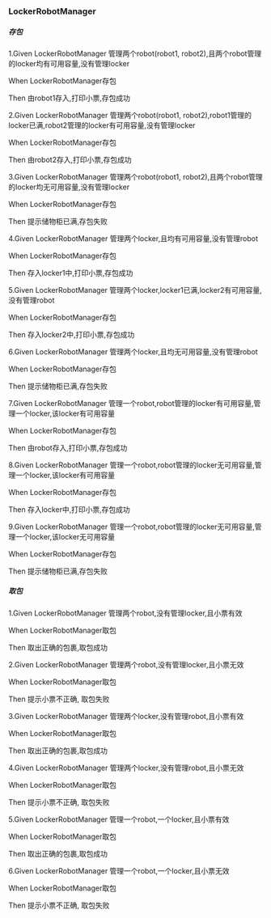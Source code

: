 ### LockerRobotManager

##### 存包
1.Given LockerRobotManager 管理两个robot(robot1, robot2),且两个robot管理的locker均有可用容量,没有管理locker

When LockerRobotManager存包

Then 由robot1存入,打印小票,存包成功

2.Given LockerRobotManager 管理两个robot(robot1, robot2),robot1管理的locker已满,robot2管理的locker有可用容量,没有管理locker

When LockerRobotManager存包

Then 由robot2存入,打印小票,存包成功

3.Given LockerRobotManager 管理两个robot(robot1, robot2),且两个robot管理的locker均无可用容量,没有管理locker

When LockerRobotManager存包

Then 提示储物柜已满,存包失败

4.Given LockerRobotManager 管理两个locker,且均有可用容量,没有管理robot

When LockerRobotManager存包

Then 存入locker1中,打印小票,存包成功

5.Given LockerRobotManager 管理两个locker,locker1已满,locker2有可用容量,没有管理robot

When LockerRobotManager存包

Then 存入locker2中,打印小票,存包成功

6.Given LockerRobotManager 管理两个locker,且均无可用容量,没有管理robot

When LockerRobotManager存包

Then 提示储物柜已满,存包失败

7.Given LockerRobotManager 管理一个robot,robot管理的locker有可用容量,管理一个locker,该locker有可用容量

When LockerRobotManager存包

Then 由robot存入,打印小票,存包成功

8.Given LockerRobotManager 管理一个robot,robot管理的locker无可用容量,管理一个locker,该locker有可用容量

When LockerRobotManager存包

Then 存入locker中,打印小票,存包成功

9.Given LockerRobotManager 管理一个robot,robot管理的locker无可用容量,管理一个locker,该locker无可用容量

When LockerRobotManager存包

Then 提示储物柜已满,存包失败

##### 取包
1.Given LockerRobotManager 管理两个robot,没有管理locker,且小票有效

When LockerRobotManager取包

Then 取出正确的包裹,取包成功

2.Given LockerRobotManager 管理两个robot,没有管理locker,且小票无效

When LockerRobotManager取包

Then 提示小票不正确, 取包失败

3.Given LockerRobotManager 管理两个locker,没有管理robot,且小票有效

When LockerRobotManager取包

Then 取出正确的包裹,取包成功

4.Given LockerRobotManager 管理两个locker,没有管理robot,且小票无效

When LockerRobotManager取包

Then 提示小票不正确, 取包失败

5.Given LockerRobotManager 管理一个robot,一个locker,且小票有效

When LockerRobotManager取包

Then 取出正确的包裹,取包成功

6.Given LockerRobotManager 管理一个robot,一个locker,且小票无效

When LockerRobotManager取包

Then 提示小票不正确, 取包失败
